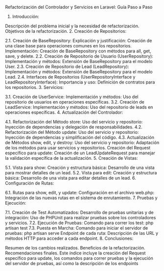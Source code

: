 Refactorización del Controlador y Servicios en Laravel: Guía Paso a Paso

1. Introducción:

Descripción del problema inicial y la necesidad de refactorización.
Objetivos de la refactorización.
2. Creación de Repositorios:

2.1. Creación de BaseRepository:
Explicación y justificación:
Creación de una clase base para operaciones comunes en los repositorios.
Implementación:
Creación de BaseRepository con métodos para all, get, save, y delete.
2.2. Creación de Repositorio de Usuario (UserRepository):
Implementación y métodos:
Extensión de BaseRepository para el modelo User.
2.3. Creación de Repositorio de Lead (LeadRepository):
Implementación y métodos:
Extensión de BaseRepository para el modelo Lead.
2.4. Interfaces de Repositorios (UserRepositoryInterface y LeadRepositoryInterface):
Importancia y uso:
Definición de contratos para los repositorios.
3. Servicios:

3.1. Creación de UserService:
Implementación y métodos:
Uso del repositorio de usuarios en operaciones específicas.
3.2. Creación de LeadService:
Implementación y métodos:
Uso del repositorio de leads en operaciones específicas.
4. Actualización del Controlador:

4.1. Refactorización del Método store:
Uso del servicio y repositorio:
Inyección de dependencias y delegación de responsabilidades.
4.2. Refactorización del Método update:
Uso del servicio y repositorio:
Inyección de dependencias y simplificación del código.
4.3. Actualización de Métodos show, edit, y destroy:
Uso del servicio y repositorio:
Adaptación de los métodos para usar servicios y repositorios.
Creación del Request específico para update:
Creación de un LeadUpdateRequest para manejar la validación específica de la actualización.
5. Creación de Vistas:

5.1. Vista para show:
Creación y estructura básica:
Desarrollo de una vista para mostrar detalles de un lead.
5.2. Vista para edit:
Creación y estructura básica:
Desarrollo de una vista para editar detalles de un lead.
6. Configuración de Rutas:

6.1. Rutas para show, edit, y update:
Configuración en el archivo web.php:
Integración de las nuevas rutas en el sistema de enrutamiento.
7. Pruebas y Ejecución:

7.1. Creación de Test Automatizados:
Desarrollo de pruebas unitarias y de integración:
Uso de PHPUnit para realizar pruebas sobre los controladores y servicios.
7.2. Ejecución de Pruebas:
Comando para correr los test:
php artisan test
7.3. Puesta en Marcha:
Comando para iniciar el servidor de pruebas:
php artisan serve
Endpoint de cada ruta:
Descripción de las URL y métodos HTTP para acceder a cada endpoint.
8. Conclusiones:

Resumen de los cambios realizados.
Beneficios de la refactorización.
Recomendaciones finales.
Este índice incluye la creación del Request específico para update, los comandos para correr pruebas y la ejecución del servidor de pruebas, así como la descripción de los endpoints